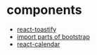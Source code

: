 # components

- [react-toastify](https://github.com/fkhadra/react-toastify)
- [import parts of bootstrap](https://stackoverflow.com/questions/48707701/in-react-how-to-import-only-needed-bootstrap-styles-bootstrap-css-modules)
- [react-calendar](http://projects.wojtekmaj.pl/react-calendar/)
